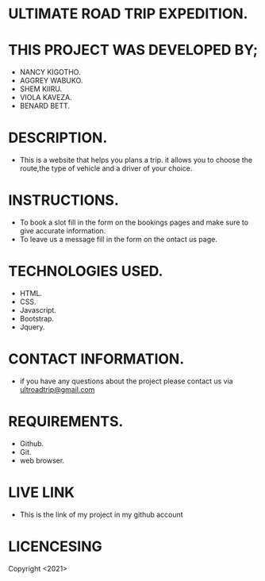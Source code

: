 # ULTIMATE ROAD TRIP EXPEDITION.
# THIS PROJECT WAS DEVELOPED BY;
* NANCY KIGOTHO.
* AGGREY WABUKO.
* SHEM KIIRU.
* VIOLA KAVEZA.
* BENARD BETT.
# DESCRIPTION.
* This is a website that helps you plans a trip. it allows you to choose the route,the type of vehicle and a driver of your choice.
# INSTRUCTIONS.
* To book a slot fill in the form on the bookings pages and make sure to give accurate information.
* To leave us a message fill in the form on the ontact us page.
# TECHNOLOGIES USED.
* HTML.
* CSS.
* Javascript.
* Bootstrap.
* Jquery.
# CONTACT INFORMATION.
* if you have any questions about the project please contact us via ultroadtrip@gmail.com
# REQUIREMENTS.
* Github.
* Git.
* web browser.
# LIVE LINK
* This is the link of my project in my github account

# LICENCESING
Copyright <2021> <COPYRIGHT HOLDER>

